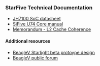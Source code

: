 ### StarFive Technical Documentation

* [JH7100 SoC datasheet](https://github.com/starfive-tech/beaglev_doc/blob/main/JH7100%20Data%20Sheet%20V01.01.04-EN%20(4-21-2021).pdf)
* [SiFive U74 Core manual](https://github.com/starfive-tech/beaglev_doc/blob/main/vic_u7_manual_with_creativecommons.pdf)
* [Memorandum - L2 Cache Coherence](https://github.com/starfive-tech/beaglev_doc/blob/main/JH7100%20Cache%20Coherence%20V1.0.pdf)


#### Additional resources
* [BeagleV Starlight beta protoype design](https://github.com/beagleboard/beaglev-starlight)
* [BeagleV public forum](https://forum.beagleboard.org/c/beaglev/)
